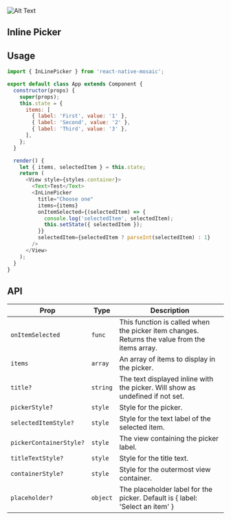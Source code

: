 ![Alt Text](https://drive.google.com/uc?export=view&id=1DGaGM7E4tK_X-meb4y2yL4fkttWMv41A)

## Inline Picker

## Usage

```js
import { InLinePicker } from 'react-native-mosaic';

export default class App extends Component {
  constructor(props) {
    super(props);
    this.state = {
      items: [
        { label: 'First', value: '1' },
        { label: 'Second', value: '2' },
        { label: 'Third', value: '3' },
      ],
    };
  }

  render() {
    let { items, selectedItem } = this.state;
    return (
      <View style={styles.container}>
        <Text>Test</Text>
        <InLinePicker
          title="Choose one"
          items={items}
          onItemSelected={(selectedItem) => {
            console.log('selectedItem', selectedItem);
            this.setState({ selectedItem });
          }}
          selectedItem={selectedItem ? parseInt(selectedItem) : 1}
        />
      </View>
    );
  }
}
```

## API

| Prop                    | Type     | Description                                                                                   |
| ----------------------- | -------- | --------------------------------------------------------------------------------------------- |
| `onItemSelected`        | `func`   | This function is called when the picker item changes. Returns the value from the items array. |
| `items`                 | `array`  | An array of items to display in the picker.                                                   |
| `title?`                | `string` | The text displayed inline with the picker. Will show as undefined if not set.                 |
| `pickerStyle?`          | `style`  | Style for the picker.                                                                         |
| `selectedItemStyle?`    | `style`  | Style for the text label of the selected item.                                                |
| `pickerContainerStyle?` | `style`  | The view containing the picker label.                                                         |
| `titleTextStyle?`       | `style`  | Style for the title text.                                                                     |
| `containerStyle?`       | `style`  | Style for the outermost view container.                                                       |
| `placeholder?`          | `object` | The placeholder label for the picker. Default is { label: 'Select an item' }                  |
